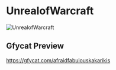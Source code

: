 # UnrealofWarcraft
![UnrealofWarcraft](https://user-images.githubusercontent.com/6082364/66468842-d7c9f480-ea54-11e9-9208-cb437dda3aba.png)

## Gfycat Preview
https://gfycat.com/afraidfabulouskakarikis
